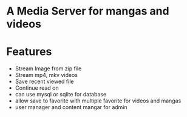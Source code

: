 # A Media Server for mangas and videos

# Features

- Stream Image from zip file
- Stream mp4, mkv videos
- Save recent viewed file
- Continue read on
- can use mysql or sqlite for database
- allow save to favorite with multiple favorite for videos and mangas
- user manager and content mangar for admin
